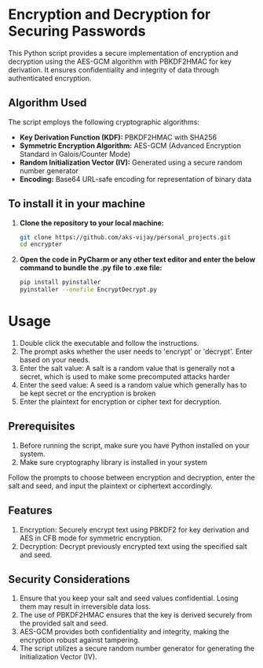 # Encryption and Decryption for Securing Passwords

This Python script provides a secure implementation of encryption and decryption using the AES-GCM algorithm with PBKDF2HMAC for key derivation. It ensures confidentiality and integrity of data through authenticated encryption.

## Algorithm Used

The script employs the following cryptographic algorithms:

- **Key Derivation Function (KDF):** PBKDF2HMAC with SHA256
- **Symmetric Encryption Algorithm:** AES-GCM (Advanced Encryption Standard in Galois/Counter Mode)
- **Random Initialization Vector (IV):** Generated using a secure random number generator
- **Encoding:** Base64 URL-safe encoding for representation of binary data

## To install it in your machine

1. **Clone the repository to your local machine:**

   ```bash
   git clone https://github.com/aks-vijay/personal_projects.git
   cd encrypter

2. **Open the code in PyCharm or any other text editor and enter the below command to bundle the .py file to .exe file:**

   ```bash
   pip install pyinstaller
   pyinstaller --onefile EncryptDecrypt.py
   
# Usage
1. Double click the executable and follow the instructions.
2. The prompt asks whether the user needs to 'encrypt' or 'decrypt'. Enter based on your needs.
3. Enter the salt value: A salt is a random value that is generally not a secret, which is used to make some precomputed attacks harder
4. Enter the seed value: A seed is a random value which generally has to be kept secret or the encryption is broken
5. Enter the plaintext for encryption or cipher text for decryption.

## Prerequisites
1. Before running the script, make sure you have Python installed on your system.
2. Make sure cryptography library is installed in your system

Follow the prompts to choose between encryption and decryption, enter the salt and seed, and input the plaintext or ciphertext accordingly.

## Features
1. Encryption: Securely encrypt text using PBKDF2 for key derivation and AES in CFB mode for symmetric encryption.
2. Decryption: Decrypt previously encrypted text using the specified salt and seed.

## Security Considerations
1. Ensure that you keep your salt and seed values confidential. Losing them may result in irreversible data loss.
2. The use of PBKDF2HMAC ensures that the key is derived securely from the provided salt and seed.
3. AES-GCM provides both confidentiality and integrity, making the encryption robust against tampering.
4. The script utilizes a secure random number generator for generating the Initialization Vector (IV).
